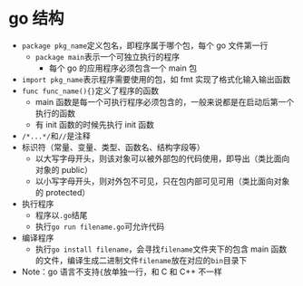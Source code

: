 # go 结构

- `package pkg_name`定义包名，即程序属于哪个包，每个 go 文件第一行
  - `package main`表示一个可独立执行的程序
    - 每个 go 的应用程序必须包含一个 main 包  
- `import pkg_name`表示程序需要使用的包，如 fmt 实现了格式化输入输出函数
- `func func_name(){}`定义了程序的函数
  - main 函数是每一个可执行程序必须包含的，一般来说都是在启动后第一个执行的函数
  - 有 init 函数的时候先执行 init 函数
- `/*...*/`和`//`是注释
- 标识符（常量、变量、类型、函数名、结构字段等）
  - 以大写字母开头，则该对象可以被外部包的代码使用，即导出（类比面向对象的 public）
  - 以小写字母开头，则对外包不可见，只在包内部可见可用（类比面向对象的 protected）
- 执行程序
  - 程序以`.go`结尾
  - 执行`go run filename.go`可允许代码
- 编译程序
  - 执行`go install filename`，会寻找`filename`文件夹下的包含 main 函数的文件，编译生成二进制文件`filename`放在对应的`bin`目录下
- Note：go 语言不支持`{`放单独一行，和 C 和 C++ 不一样
